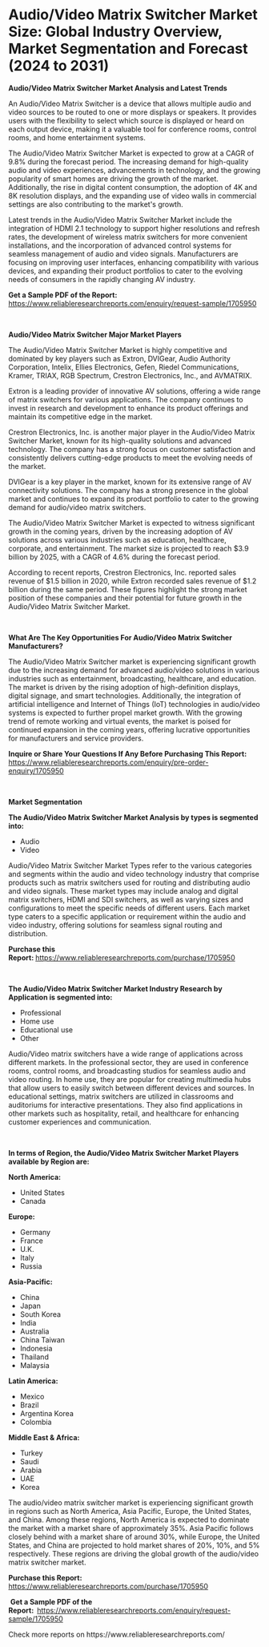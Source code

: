 <p><h1>Audio/Video Matrix Switcher Market Size: Global Industry Overview, Market Segmentation and Forecast (2024 to 2031)</h1></p><p><strong>Audio/Video Matrix Switcher Market Analysis and Latest Trends</strong></p>
<p><p>An Audio/Video Matrix Switcher is a device that allows multiple audio and video sources to be routed to one or more displays or speakers. It provides users with the flexibility to select which source is displayed or heard on each output device, making it a valuable tool for conference rooms, control rooms, and home entertainment systems.</p><p>The Audio/Video Matrix Switcher Market is expected to grow at a CAGR of 9.8% during the forecast period. The increasing demand for high-quality audio and video experiences, advancements in technology, and the growing popularity of smart homes are driving the growth of the market. Additionally, the rise in digital content consumption, the adoption of 4K and 8K resolution displays, and the expanding use of video walls in commercial settings are also contributing to the market's growth.</p><p>Latest trends in the Audio/Video Matrix Switcher Market include the integration of HDMI 2.1 technology to support higher resolutions and refresh rates, the development of wireless matrix switchers for more convenient installations, and the incorporation of advanced control systems for seamless management of audio and video signals. Manufacturers are focusing on improving user interfaces, enhancing compatibility with various devices, and expanding their product portfolios to cater to the evolving needs of consumers in the rapidly changing AV industry.</p></p>
<p><strong>Get a Sample PDF of the Report:&nbsp;</strong> <a href="https://www.reliableresearchreports.com/enquiry/request-sample/1705950">https://www.reliableresearchreports.com/enquiry/request-sample/1705950</a></p>
<p>&nbsp;</p>
<p><strong>Audio/Video Matrix Switcher Major Market Players</strong></p>
<p><p>The Audio/Video Matrix Switcher Market is highly competitive and dominated by key players such as Extron, DVIGear, Audio Authority Corporation, Intelix, Ellies Electronics, Gefen, Riedel Communications, Kramer, TRIAX, RGB Spectrum, Crestron Electronics, Inc., and AVMATRIX.</p><p>Extron is a leading provider of innovative AV solutions, offering a wide range of matrix switchers for various applications. The company continues to invest in research and development to enhance its product offerings and maintain its competitive edge in the market.</p><p>Crestron Electronics, Inc. is another major player in the Audio/Video Matrix Switcher Market, known for its high-quality solutions and advanced technology. The company has a strong focus on customer satisfaction and consistently delivers cutting-edge products to meet the evolving needs of the market.</p><p>DVIGear is a key player in the market, known for its extensive range of AV connectivity solutions. The company has a strong presence in the global market and continues to expand its product portfolio to cater to the growing demand for audio/video matrix switchers.</p><p>The Audio/Video Matrix Switcher Market is expected to witness significant growth in the coming years, driven by the increasing adoption of AV solutions across various industries such as education, healthcare, corporate, and entertainment. The market size is projected to reach $3.9 billion by 2025, with a CAGR of 4.6% during the forecast period.</p><p>According to recent reports, Crestron Electronics, Inc. reported sales revenue of $1.5 billion in 2020, while Extron recorded sales revenue of $1.2 billion during the same period. These figures highlight the strong market position of these companies and their potential for future growth in the Audio/Video Matrix Switcher Market.</p></p>
<p>&nbsp;</p>
<p><strong>What Are The Key Opportunities For Audio/Video Matrix Switcher Manufacturers?</strong></p>
<p><p>The Audio/Video Matrix Switcher market is experiencing significant growth due to the increasing demand for advanced audio/video solutions in various industries such as entertainment, broadcasting, healthcare, and education. The market is driven by the rising adoption of high-definition displays, digital signage, and smart technologies. Additionally, the integration of artificial intelligence and Internet of Things (IoT) technologies in audio/video systems is expected to further propel market growth. With the growing trend of remote working and virtual events, the market is poised for continued expansion in the coming years, offering lucrative opportunities for manufacturers and service providers.</p></p>
<p><strong>Inquire or Share Your Questions If Any Before Purchasing This Report:</strong> <a href="https://www.reliableresearchreports.com/enquiry/pre-order-enquiry/1705950">https://www.reliableresearchreports.com/enquiry/pre-order-enquiry/1705950</a></p>
<p>&nbsp;</p>
<p><strong>Market Segmentation</strong></p>
<p><strong>The Audio/Video Matrix Switcher Market Analysis by types is segmented into:</strong></p>
<p><ul><li>Audio</li><li>Video</li></ul></p>
<p><p>Audio/Video Matrix Switcher Market Types refer to the various categories and segments within the audio and video technology industry that comprise products such as matrix switchers used for routing and distributing audio and video signals. These market types may include analog and digital matrix switchers, HDMI and SDI switchers, as well as varying sizes and configurations to meet the specific needs of different users. Each market type caters to a specific application or requirement within the audio and video industry, offering solutions for seamless signal routing and distribution.</p></p>
<p><strong>Purchase this Report:&nbsp;</strong><a href="https://www.reliableresearchreports.com/purchase/1705950">https://www.reliableresearchreports.com/purchase/1705950</a></p>
<p>&nbsp;</p>
<p><strong>The Audio/Video Matrix Switcher Market Industry Research by Application is segmented into:</strong></p>
<p><ul><li>Professional</li><li>Home use</li><li>Educational use</li><li>Other</li></ul></p>
<p><p>Audio/Video matrix switchers have a wide range of applications across different markets. In the professional sector, they are used in conference rooms, control rooms, and broadcasting studios for seamless audio and video routing. In home use, they are popular for creating multimedia hubs that allow users to easily switch between different devices and sources. In educational settings, matrix switchers are utilized in classrooms and auditoriums for interactive presentations. They also find applications in other markets such as hospitality, retail, and healthcare for enhancing customer experiences and communication.</p></p>
<p>&nbsp;</p>
<p><strong>In terms of Region, the Audio/Video Matrix Switcher Market Players available by Region are:</strong></p>
<p>
    <p> <strong> North America: </strong>
        <ul>
            <li>United States</li>
            <li>Canada</li>
        </ul>
        </p> 
    <p> <strong> Europe: </strong>
        <ul>
            <li>Germany</li>
            <li>France</li>
            <li>U.K.</li>
            <li>Italy</li>
            <li>Russia</li>
        </ul>
        </p> 
    <p> <strong> Asia-Pacific: </strong>
        <ul>
            <li>China</li>
            <li>Japan</li>
            <li>South Korea</li>
            <li>India</li>
            <li>Australia</li>
            <li>China Taiwan</li>
            <li>Indonesia</li>
            <li>Thailand</li>
            <li>Malaysia</li>
        </ul>
        </p> 
    <p> <strong> Latin America: </strong>
        <ul>
            <li>Mexico</li>
            <li>Brazil</li>
            <li>Argentina Korea</li>
            <li>Colombia</li>
        </ul>
        </p> 
    <p> <strong> Middle East & Africa: </strong>
        <ul>
            <li>Turkey</li>
            <li>Saudi</li>
            <li>Arabia</li>
            <li>UAE</li>
            <li>Korea</li>
        </ul>
    </p>
    </p>
<p><p>The audio/video matrix switcher market is experiencing significant growth in regions such as North America, Asia Pacific, Europe, the United States, and China. Among these regions, North America is expected to dominate the market with a market share of approximately 35%. Asia Pacific follows closely behind with a market share of around 30%, while Europe, the United States, and China are projected to hold market shares of 20%, 10%, and 5% respectively. These regions are driving the global growth of the audio/video matrix switcher market.</p></p>
<p><strong>Purchase this Report: </strong><a href="https://www.reliableresearchreports.com/purchase/1705950">https://www.reliableresearchreports.com/purchase/1705950</a></p>
<p>&nbsp;<strong>Get a Sample PDF of the Report:&nbsp;&nbsp;</strong><a href="https://www.reliableresearchreports.com/enquiry/request-sample/1705950">https://www.reliableresearchreports.com/enquiry/request-sample/1705950</a></p>
<p><strong></strong></p>
<p>Check more reports on https://www.reliableresearchreports.com/</p>